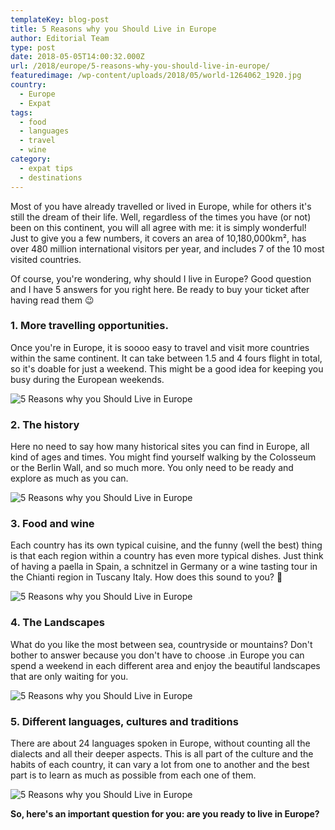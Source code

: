```yaml
---
templateKey: blog-post
title: 5 Reasons why you Should Live in Europe
author: Editorial Team
type: post
date: 2018-05-05T14:00:32.000Z
url: /2018/europe/5-reasons-why-you-should-live-in-europe/
featuredimage: /wp-content/uploads/2018/05/world-1264062_1920.jpg
country:
  - Europe
  - Expat
tags:
  - food
  - languages
  - travel
  - wine
category:
  - expat tips
  - destinations
---
```


Most of you have already travelled or lived in Europe, while for others it's still the dream of their life. Well, regardless of the times you have (or not) been on this continent, you will all agree with me: it is simply wonderful! Just to give you a few numbers, it covers an area of 10,180,000km², has over 480 million international visitors per year, and includes 7 of the 10 most visited countries.

Of course, you're wondering, why should I live in Europe? Good question and I have 5 answers for you right here. Be ready to buy your ticket after having read them 😉

### 1. More travelling opportunities.

Once you're in Europe, it is soooo easy to travel and visit more countries within the same continent. It can take between 1.5 and 4 fours flight in total, so it's doable for just a weekend. This might be a good idea for keeping you busy during the European weekends.

![5 Reasons why you Should Live in Europe](/img/uploads/2018/05/luggage-1149289_1920.jpg)

### 2. The history

Here no need to say how many historical sites you can find in Europe, all kind of ages and times. You might find yourself walking by the Colosseum or the Berlin Wall, and so much more. You only need to be ready and explore as much as you can.

![5 Reasons why you Should Live in Europe](/img/uploads/2018/05/wall-3265883_1920.jpg)

### 3. Food and wine

Each country has its own typical cuisine, and the funny (well the best) thing is that each region within a country has even more typical dishes. Just think of having a paella in Spain, a schnitzel in Germany or a wine tasting tour in the Chianti region in Tuscany Italy. How does this sound to you? 🙂

![5 Reasons why you Should Live in Europe](/img/uploads/2018/05/cheese-platter-1867456_1920.jpg)

### 4. The Landscapes

What do you like the most between sea, countryside or mountains? Don't bother to answer because you don't have to choose .in Europe you can spend a weekend in each different area and enjoy the beautiful landscapes that are only waiting for you.

![5 Reasons why you Should Live in Europe](/img/uploads/2018/05/landscape-3369304_1920.jpg)

### 5. Different languages, cultures and traditions

There are about 24 languages spoken in Europe, without counting all the dialects and all their deeper aspects. This is all part of the culture and the habits of each country, it can vary a lot from one to another and the best part is to learn as much as possible from each one of them.

![5 Reasons why you Should Live in Europe](/img/uploads/2018/05/kinderdijk-3354198_1920.jpg)

**So, here's an important question for you: are you ready to live in Europe?**
